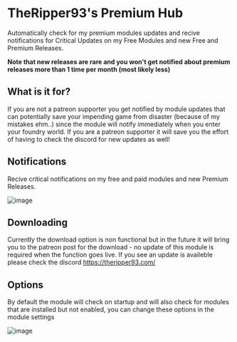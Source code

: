 # TheRipper93's Premium Hub

Automatically check for my premium modules updates and recive notifications for Critical Updates on my Free Modules and new Free and Premium Releases.

**Note that new releases are rare and you won't get notified about premium releases more than 1 time per month (most likely less)**

## What is it for?

If you are not a patreon supporter you get notified by module updates that can potentially save your impending game from disaster (because of my mistakes ehm..) since the module will notify immediately when you enter your foundry world. 
If you are a patreon supporter it will save you the effort of having to check the discord for new updates as well!

## Notifications

Recive critical notifications on my free and paid modules and new Premium Releases.

![image](https://user-images.githubusercontent.com/1346839/162640908-41e20721-eff5-4070-a7fb-d801cb06e666.png)


## Downloading

Currently the download option is non functional but in the future it will bring you to the patreon post for the download - no update of this module is required when the function goes live.
If you see an update is availeble please check the discord https://theripper93.com/

## Options

By default the module will check on startup and will also check for modules that are installed but not enabled, you can change these options in the module settings

![image](https://user-images.githubusercontent.com/1346839/162621231-c5c7f7f8-ad05-494d-8d82-d7e3c61c47df.png)
